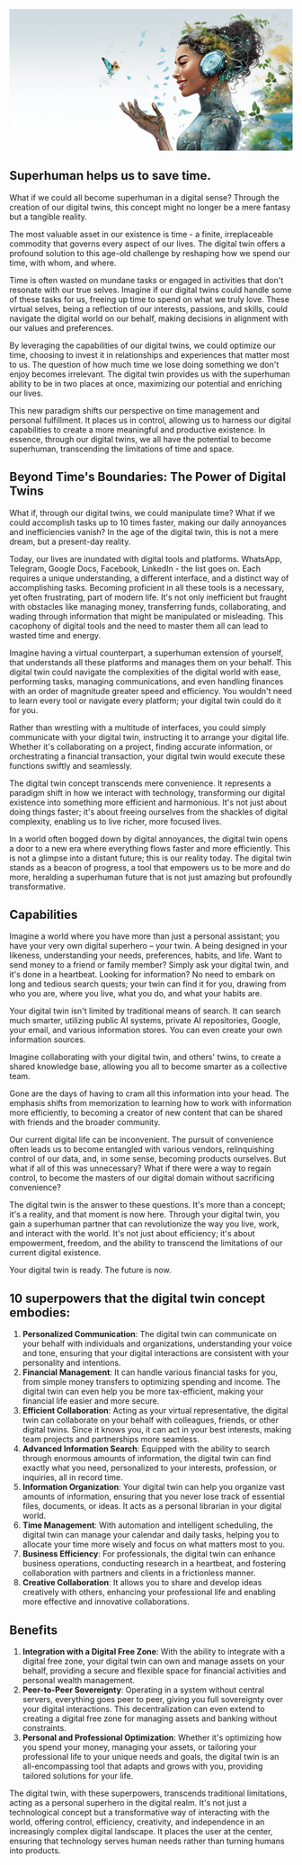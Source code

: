 
![](img/twin_happy_safetime.png)

## Superhuman helps us to save time.

What if we could all become superhuman in a digital sense? Through the creation of our digital twins, this concept might no longer be a mere fantasy but a tangible reality.

The most valuable asset in our existence is time - a finite, irreplaceable commodity that governs every aspect of our lives. The digital twin offers a profound solution to this age-old challenge by reshaping how we spend our time, with whom, and where.

Time is often wasted on mundane tasks or engaged in activities that don't resonate with our true selves. Imagine if our digital twins could handle some of these tasks for us, freeing up time to spend on what we truly love. These virtual selves, being a reflection of our interests, passions, and skills, could navigate the digital world on our behalf, making decisions in alignment with our values and preferences.

By leveraging the capabilities of our digital twins, we could optimize our time, choosing to invest it in relationships and experiences that matter most to us. The question of how much time we lose doing something we don't enjoy becomes irrelevant. The digital twin provides us with the superhuman ability to be in two places at once, maximizing our potential and enriching our lives.

This new paradigm shifts our perspective on time management and personal fulfillment. It places us in control, allowing us to harness our digital capabilities to create a more meaningful and productive existence. In essence, through our digital twins, we all have the potential to become superhuman, transcending the limitations of time and space.

## Beyond Time's Boundaries: The Power of Digital Twins

What if, through our digital twins, we could manipulate time? What if we could accomplish tasks up to 10 times faster, making our daily annoyances and inefficiencies vanish? In the age of the digital twin, this is not a mere dream, but a present-day reality.

Today, our lives are inundated with digital tools and platforms. WhatsApp, Telegram, Google Docs, Facebook, LinkedIn - the list goes on. Each requires a unique understanding, a different interface, and a distinct way of accomplishing tasks. Becoming proficient in all these tools is a necessary, yet often frustrating, part of modern life. It's not only inefficient but fraught with obstacles like managing money, transferring funds, collaborating, and wading through information that might be manipulated or misleading. This cacophony of digital tools and the need to master them all can lead to wasted time and energy.

Imagine having a virtual counterpart, a superhuman extension of yourself, that understands all these platforms and manages them on your behalf. This digital twin could navigate the complexities of the digital world with ease, performing tasks, managing communications, and even handling finances with an order of magnitude greater speed and efficiency. You wouldn't need to learn every tool or navigate every platform; your digital twin could do it for you.

Rather than wrestling with a multitude of interfaces, you could simply communicate with your digital twin, instructing it to arrange your digital life. Whether it's collaborating on a project, finding accurate information, or orchestrating a financial transaction, your digital twin would execute these functions swiftly and seamlessly.

The digital twin concept transcends mere convenience. It represents a paradigm shift in how we interact with technology, transforming our digital existence into something more efficient and harmonious. It's not just about doing things faster; it's about freeing ourselves from the shackles of digital complexity, enabling us to live richer, more focused lives.

In a world often bogged down by digital annoyances, the digital twin opens a door to a new era where everything flows faster and more efficiently. This is not a glimpse into a distant future; this is our reality today. The digital twin stands as a beacon of progress, a tool that empowers us to be more and do more, heralding a superhuman future that is not just amazing but profoundly transformative.

## Capabilities

Imagine a world where you have more than just a personal assistant; you have your very own digital superhero – your twin. A being designed in your likeness, understanding your needs, preferences, habits, and life. Want to send money to a friend or family member? Simply ask your digital twin, and it's done in a heartbeat. Looking for information? No need to embark on long and tedious search quests; your twin can find it for you, drawing from who you are, where you live, what you do, and what your habits are.

Your digital twin isn't limited by traditional means of search. It can search much smarter, utilizing public AI systems, private AI repositories, Google, your email, and various information stores. You can even create your own information sources. 

Imagine collaborating with your digital twin, and others' twins, to create a shared knowledge base, allowing you all to become smarter as a collective team.

Gone are the days of having to cram all this information into your head. The emphasis shifts from memorization to learning how to work with information more efficiently, to becoming a creator of new content that can be shared with friends and the broader community.

Our current digital life can be inconvenient. The pursuit of convenience often leads us to become entangled with various vendors, relinquishing control of our data, and, in some sense, becoming products ourselves. But what if all of this was unnecessary? What if there were a way to regain control, to become the masters of our digital domain without sacrificing convenience?

The digital twin is the answer to these questions. It's more than a concept; it's a reality, and that moment is now here. Through your digital twin, you gain a superhuman partner that can revolutionize the way you live, work, and interact with the world. It's not just about efficiency; it's about empowerment, freedom, and the ability to transcend the limitations of our current digital existence.

Your digital twin is ready. The future is now.

## 10 superpowers that the digital twin concept embodies:

1. **Personalized Communication**: The digital twin can communicate on your behalf with individuals and organizations, understanding your voice and tone, ensuring that your digital interactions are consistent with your personality and intentions.
1. **Financial Management**: It can handle various financial tasks for you, from simple money transfers to optimizing spending and income. The digital twin can even help you be more tax-efficient, making your financial life easier and more secure.
1. **Efficient Collaboration**: Acting as your virtual representative, the digital twin can collaborate on your behalf with colleagues, friends, or other digital twins. Since it knows you, it can act in your best interests, making team projects and partnerships more seamless.
1. **Advanced Information Search**: Equipped with the ability to search through enormous amounts of information, the digital twin can find exactly what you need, personalized to your interests, profession, or inquiries, all in record time.
1. **Information Organization**: Your digital twin can help you organize vast amounts of information, ensuring that you never lose track of essential files, documents, or ideas. It acts as a personal librarian in your digital world.
1. **Time Management**: With automation and intelligent scheduling, the digital twin can manage your calendar and daily tasks, helping you to allocate your time more wisely and focus on what matters most to you.
1. **Business Efficiency**: For professionals, the digital twin can enhance business operations, conducting research in a heartbeat, and fostering collaboration with partners and clients in a frictionless manner.
1. **Creative Collaboration**: It allows you to share and develop ideas creatively with others, enhancing your professional life and enabling more effective and innovative collaborations.

## Benefits

1. **Integration with a Digital Free Zone**: With the ability to integrate with a digital free zone, your digital twin can own and manage assets on your behalf, providing a secure and flexible space for financial activities and personal wealth management.
1. **Peer-to-Peer Sovereignty**: Operating in a system without central servers, everything goes peer to peer, giving you full sovereignty over your digital interactions. This decentralization can even extend to creating a digital free zone for managing assets and banking without constraints.
1. **Personal and Professional Optimization**: Whether it's optimizing how you spend your money, managing your assets, or tailoring your professional life to your unique needs and goals, the digital twin is an all-encompassing tool that adapts and grows with you, providing tailored solutions for your life.

The digital twin, with these superpowers, transcends traditional limitations, acting as a personal superhero in the digital realm. It's not just a technological concept but a transformative way of interacting with the world, offering control, efficiency, creativity, and independence in an increasingly complex digital landscape. It places the user at the center, ensuring that technology serves human needs rather than turning humans into products.